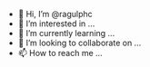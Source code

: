 - 👋 Hi, I’m @ragulphc
- 👀 I’m interested in ...
- 🌱 I’m currently learning ...
- 💞️ I’m looking to collaborate on ...
- 📫 How to reach me ...

<!---
ragulphc/ragulphc is a ✨ special ✨ repository because its `README.md` (this file) appears on your GitHub profile.
You can click the Preview link to take a look at your changes.
--->
